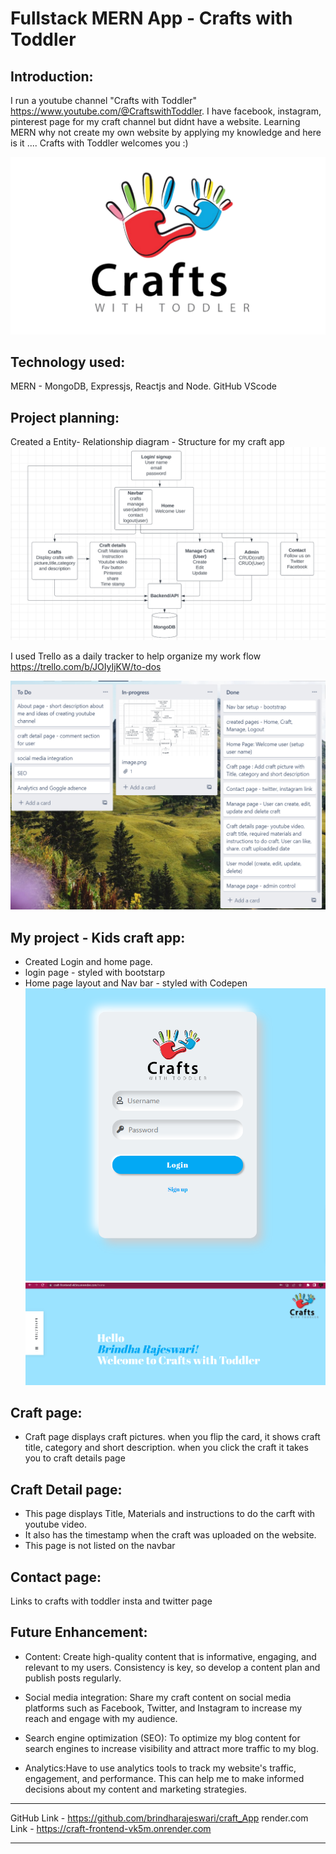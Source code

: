 # Fullstack MERN App - Crafts with Toddler

Introduction:
-------------
I run a youtube channel "Crafts with Toddler" 
https://www.youtube.com/@CraftswithToddler.
I have facebook, instagram, pinterest page for my craft channel but didnt have a website. Learning MERN why not create my own website by applying my knowledge and here is it .... Crafts with Toddler welcomes you :)

![logo](./client/src/images/logo.png)

Technology used:
----------------
MERN - MongoDB, Expressjs, Reactjs and Node.
GitHub
VScode

Project planning:
-----------------
Created a Entity- Relationship diagram - Structure for my craft app
![erd](./client/src/images/ERD.png)

I used Trello as a daily tracker to help organize my work flow
https://trello.com/b/JOIyIjKW/to-dos

![trello](./client/src/images/trello.png)

My project - Kids craft app:
-----------------------------

* Created Login and home page. 
* login page - styled with bootstarp
* Home page layout and Nav bar - styled with Codepen
![login](./client/src/images/login.png)
![home](./client/src/images/home.png)

Craft page:
----------
* Craft page displays craft pictures. when you flip the card, it shows craft title, category and short description. when you click the craft it takes you to craft details page

Craft Detail page:
------------------
* This page displays Title, Materials and instructions to do the carft with youtube video.
* It also has the timestamp when the craft was uploaded on the website.
* This page is not listed on the navbar

Contact page:
--------------
Links to crafts with toddler insta and twitter page

Future Enhancement:
--------------------

* Content: Create high-quality content that is informative, engaging, and relevant to my users. Consistency is key, so develop a content plan and publish posts regularly.

* Social media integration: Share my craft content on social media platforms such as Facebook, Twitter, and Instagram to increase my reach and engage with my audience.

* Search engine optimization (SEO): To optimize my blog content for search engines to increase visibility and attract more traffic to my blog.

* Analytics:Have to use analytics tools to track my website's traffic, engagement, and performance. This can help me to make informed decisions about my content and marketing strategies.

------------------------------------------------------------------------------

GitHub Link - https://github.com/brindharajeswari/craft_App
render.com Link - https://craft-frontend-vk5m.onrender.com

------------------------------------------------------------------------------

